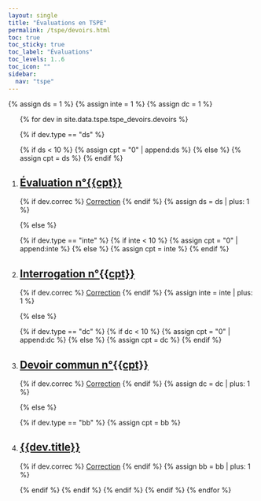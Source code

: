 ```yaml
---
layout: single
title: "Évaluations en TSPE"
permalink: /tspe/devoirs.html
toc: true
toc_sticky: true
toc_label: "Évaluations"
toc_levels: 1..6
toc_icon: ""
sidebar:
  nav: "tspe"
---
```


{% assign ds = 1 %}
{% assign inte = 1 %}
{% assign dc = 1 %}

<ol>
{% for dev in site.data.tspe.tspe_devoirs.devoirs %}

{% if dev.type == "ds" %}

{% if ds < 10 %}
{% assign cpt = "0" | append:ds %}
{% else %}
{% assign cpt = ds %}
{% endif %}
<li id="{{dev.type}}_{{cpt}}">
<h2 class="mycss" id="devoirs_{{cpt}}"><a href="../_pages/tspe/devoirs/tspe-ds{{cpt}}.pdf">Évaluation n°{{cpt}}</a></h2>
</li>
{% if dev.correc %}
<a href="../_pages/tspe/devoirs/tspe-correcds{{cpt}}.pdf">Correction</a>
{% endif %}
{% assign ds = ds | plus: 1 %}

{% else %}

{% if dev.type == "inte" %}
{% if inte < 10 %}
{% assign cpt = "0" | append:inte %}
{% else %}
{% assign cpt = inte %}
{% endif %}
<li id="{{dev.type}}_{{cpt}}">
<h2 class="mycss" id="devoirs_{{cpt}}"><a href="../_pages/tspe/devoirs/tspe-inte{{cpt}}.pdf">Interrogation n°{{cpt}}</a></h2>
</li>
{% if dev.correc %}
<a href="../_pages/tspe/devoirs/tspe-correcinte{{cpt}}.pdf">Correction</a>
{% endif %}
{% assign inte = inte | plus: 1 %}

{% else %}

{% if dev.type == "dc" %}
{% if dc < 10 %}
{% assign cpt = "0" | append:dc %}
{% else %}
{% assign cpt = dc %}
{% endif %}
<li id="{{dev.type}}_{{cpt}}">
<h2 class="mycss" id="devoirs_{{cpt}}"><a href="../_pages/tspe/devoirs/tspe-dc{{cpt}}.pdf">Devoir commun n°{{cpt}}</a></h2>
</li>
{% if dev.correc %}
<a href="../_pages/tspe/devoirs/tspe-correcdc{{cpt}}.pdf">Correction</a>
{% endif %}
{% assign dc = dc | plus: 1 %}

{% else %}

{% if dev.type == "bb" %}
{% assign cpt = bb %}
<li id="{{dev.type}}_{{cpt}}">
<h2 class="mycss" id="devoirs_{{cpt}}"><a href="../_pages/tspe/devoirs/tspe-bb{{cpt}}.pdf"> {{dev.title}}</a></h2>
</li>
{% if dev.correc %}
<a href="../_pages/tspe/devoirs/tspe-correcbb{{cpt}}.pdf">Correction</a>
{% endif %}
{% assign bb = bb | plus: 1 %}

{% endif %}
{% endif %}
{% endif %}
{% endif %}
{% endfor %}
</ol>
